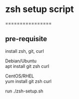 # zsh setup script  
================

pre-requisite  
-------------  
install zsh, git, curl  

Debian/Ubuntu  
apt install git zsh curl  

CentOS/RHEL  
yum install git zsh curl  

run ./zsh-setup.sh  
